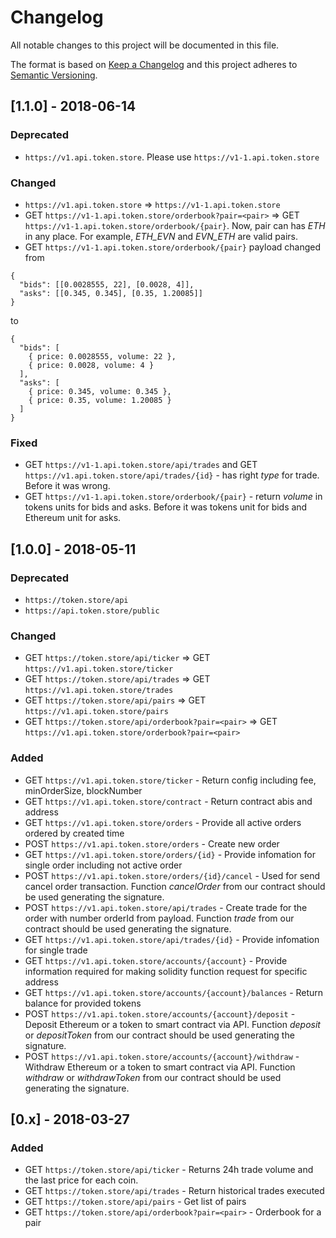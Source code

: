 # Changelog

All notable changes to this project will be documented in this file.

The format is based on [Keep a Changelog](https://keepachangelog.com/en/1.0.0/)
and this project adheres to [Semantic Versioning](https://semver.org/spec/v2.0.0.html).

## [1.1.0] - 2018-06-14
### Deprecated
* `https://v1.api.token.store`. Please use `https://v1-1.api.token.store`
### Changed
* `https://v1.api.token.store` => `https://v1-1.api.token.store`
* GET `https://v1-1.api.token.store/orderbook?pair=<pair>` => GET `https://v1-1.api.token.store/orderbook/{pair}`. Now, pair can has *ETH* in any place. For example, *ETH_EVN* and *EVN_ETH* are valid pairs.
* GET `https://v1-1.api.token.store/orderbook/{pair}` payload changed
from
```
{
  "bids": [[0.0028555, 22], [0.0028, 4]],
  "asks": [[0.345, 0.345], [0.35, 1.20085]]
}
```
to
```
{
  "bids": [
    { price: 0.0028555, volume: 22 },
    { price: 0.0028, volume: 4 }
  ],
  "asks": [
    { price: 0.345, volume: 0.345 },
    { price: 0.35, volume: 1.20085 }
  ]
}
```
### Fixed
* GET `https://v1-1.api.token.store/api/trades` and GET `https://v1.api.token.store/api/trades/{id}` - has right *type* for trade. Before it was wrong.
* GET `https://v1-1.api.token.store/orderbook/{pair}` - return *volume* in tokens units for bids and asks. Before it was tokens unit for bids and Ethereum unit for asks.

## [1.0.0] - 2018-05-11
### Deprecated
* `https://token.store/api`
* `https://api.token.store/public`
### Changed
* GET `https://token.store/api/ticker` => GET `https://v1.api.token.store/ticker`
* GET `https://token.store/api/trades` => GET `https://v1.api.token.store/trades`
* GET `https://token.store/api/pairs` => GET `https://v1.api.token.store/pairs`
* GET `https://token.store/api/orderbook?pair=<pair>` => GET `https://v1.api.token.store/orderbook?pair=<pair>`
### Added
* GET `https://v1.api.token.store/ticker` - Return config including fee, minOrderSize, blockNumber
* GET `https://v1.api.token.store/contract` - Return contract abis and address
* GET `https://v1.api.token.store/orders` - Provide all active orders ordered by created time
* POST `https://v1.api.token.store/orders` - Create new order
* GET `https://v1.api.token.store/orders/{id}` - Provide infomation for single order including not active order
* POST `https://v1.api.token.store/orders/{id}/cancel` - Used for send cancel order transaction. Function *cancelOrder* from our contract should be used generating the signature.
* POST `https://v1.api.token.store/api/trades` - Create trade for the order with number orderId from payload. Function *trade* from our contract should be used generating the signature.
* GET `https://v1.api.token.store/api/trades/{id}` - Provide infomation for single trade
* GET `https://v1.api.token.store/accounts/{account}` - Provide information required for making solidity function request for specific address
* GET `https://v1.api.token.store/accounts/{account}/balances` - Return balance for provided tokens
* POST `https://v1.api.token.store/accounts/{account}/deposit` - Deposit Ethereum or a token to smart contract via API. Function *deposit* or *depositToken* from our contract should be used generating the signature.
* POST `https://v1.api.token.store/accounts/{account}/withdraw` - Withdraw Ethereum or a token to smart contract via API. Function *withdraw* or *withdrawToken* from our contract should be used generating the signature.

## [0.x] - 2018-03-27
### Added
* GET `https://token.store/api/ticker` - Returns 24h trade volume and the last price for each coin.
* GET `https://token.store/api/trades` - Return historical trades executed
* GET `https://token.store/api/pairs` - Get list of pairs
* GET `https://token.store/api/orderbook?pair=<pair>` - Orderbook for a pair
